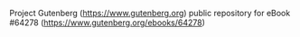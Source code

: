 Project Gutenberg (https://www.gutenberg.org) public repository for
eBook #64278 (https://www.gutenberg.org/ebooks/64278)
